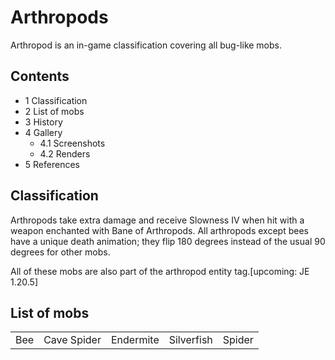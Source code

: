# Arthropods
Arthropod is an in-game classification covering all bug-like mobs.

## Contents
- 1 Classification
- 2 List of mobs
- 3 History
- 4 Gallery
	- 4.1 Screenshots
	- 4.2 Renders
- 5 References

## Classification
Arthropods take extra damage and receive Slowness IV when hit with a weapon enchanted with Bane of Arthropods. All arthropods except bees have a unique death animation; they flip 180 degrees instead of the usual 90 degrees for other mobs.

All of these mobs are also part of the arthropod entity tag.‌[upcoming: JE 1.20.5]

## List of mobs
|     |             |           |            |        |
|-----|-------------|-----------|------------|--------|
| Bee | Cave Spider | Endermite | Silverfish | Spider |


